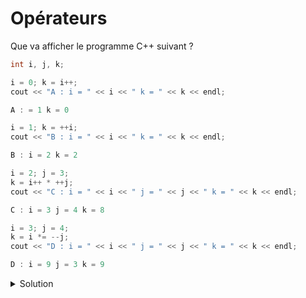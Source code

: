 # Opérateurs

Que va afficher le programme C++ suivant ?

~~~cpp
int i, j, k;

i = 0; k = i++;
cout << "A : i = " << i << " k = " << k << endl;

A : = 1 k = 0

i = 1; k = ++i;
cout << "B : i = " << i << " k = " << k << endl;

B : i = 2 k = 2

i = 2; j = 3;
k = i++ * ++j;
cout << "C : i = " << i << " j = " << j << " k = " << k << endl;

C : i = 3 j = 4 k = 8

i = 3; j = 4;
k = i *= --j;
cout << "D : i = " << i << " j = " << j << " k = " << k << endl;

D : i = 9 j = 3 k = 9

~~~

<details>
<summary>Solution</summary>

- A : i = 1 k = 0
- B : i = 2 k = 2
- C : i = 3 j = 4 k = 8
- D : i = 9 j = 3 k = 9

</details>